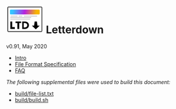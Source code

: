 # ![Letterdown Logo](media/logo@2x.png) Letterdown

v0.91, May 2020

- [Intro](intro.md)
- [File Format Specification](format.md)
- [FAQ](faq.md)

*The following supplemental files were used to build this document:*

- [build/file-list.txt](build/file-list.txt)
- [build/build.sh](build/build.sh)

